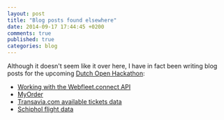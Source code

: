 ```yaml
---
layout: post
title: "Blog posts found elsewhere"
date: 2014-09-17 17:44:45 +0200
comments: true
published: true
categories: blog
---
```

Although it doesn't seem like it over here, I have in fact been writing blog posts
for the upcoming [Dutch Open Hackathon](http://www.dutchopenhackathon.com/):

* [Working with the Webfleet.connect API](http://www.dutchopenhackathon.com/en/2014/08/14/working-with-the-webfleet-connect-api/)
* [MyOrder](http://www.dutchopenhackathon.com/en/2014/09/01/myorder-2/)
* [Transavia.com available tickets data](http://www.dutchopenhackathon.com/en/2014/09/02/transavia-com-flight-information/)
* [Schiphol flight data](http://www.dutchopenhackathon.com/en/2014/09/08/schiphol-flight-data/)
